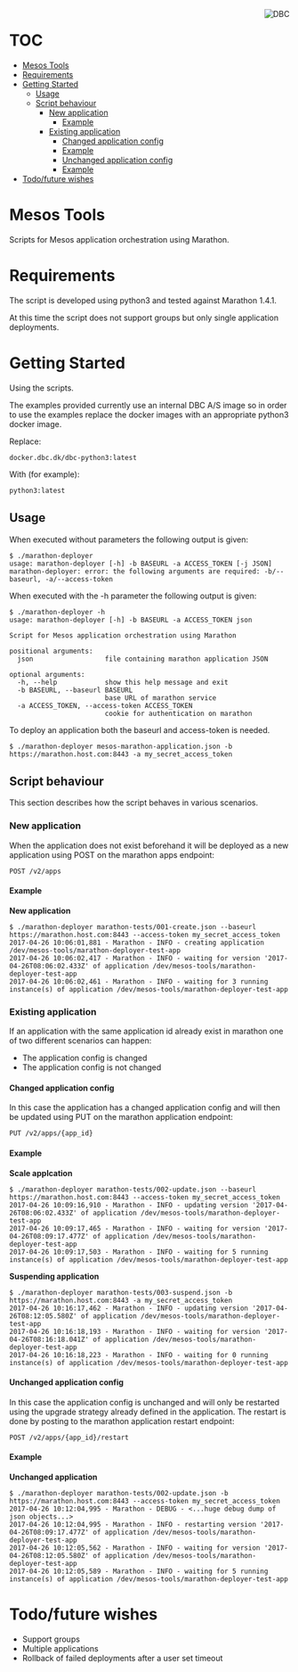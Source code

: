 <img src="http://www.dbc.dk/logo.png" alt="DBC" title="DBC" align="right">

# TOC

- [Mesos Tools](#mesos-tools)
- [Requirements](#requirements)
- [Getting Started](#getting-started)
  * [Usage](#usage)
  * [Script behaviour](#script-behaviour)
    + [New application](#new-application)
      - [Example](#example)
    + [Existing application](#existing-application)
      - [Changed application config](#changed-application-config)
      - [Example](#example-1)
      - [Unchanged application config](#unchanged-application-config)
      - [Example](#example-2)
- [Todo/future wishes](#todo-future-wishes)

# Mesos Tools

Scripts for Mesos application orchestration using Marathon.

# Requirements

The script is developed using python3 and tested against Marathon 1.4.1.

At this time the script does not support groups but only single application deployments.

# Getting Started

Using the scripts.

The examples provided currently use an internal DBC A/S image so in order to use the examples replace the docker images
with an appropriate python3 docker image.

Replace:
```
docker.dbc.dk/dbc-python3:latest
```

With (for example):
```
python3:latest
```

## Usage

When executed without parameters the following output is given:

```
$ ./marathon-deployer
usage: marathon-deployer [-h] -b BASEURL -a ACCESS_TOKEN [-j JSON]
marathon-deployer: error: the following arguments are required: -b/--baseurl, -a/--access-token
```

When executed with the -h parameter the following output is given:

```
$ ./marathon-deployer -h
usage: marathon-deployer [-h] -b BASEURL -a ACCESS_TOKEN json

Script for Mesos application orchestration using Marathon

positional arguments:
  json                  file containing marathon application JSON

optional arguments:
  -h, --help            show this help message and exit
  -b BASEURL, --baseurl BASEURL
                        base URL of marathon service
  -a ACCESS_TOKEN, --access-token ACCESS_TOKEN
                        cookie for authentication on marathon
```

To deploy an application both the baseurl and access-token is needed. 

```
$ ./marathon-deployer mesos-marathon-application.json -b https://marathon.host.com:8443 -a my_secret_access_token
```

## Script behaviour

This section describes how the script behaves in various scenarios.

### New application

When the application does not exist beforehand it will be deployed as a new application using POST on the marathon apps 
endpoint:

    POST /v2/apps

#### Example

__New application__

```
$ ./marathon-deployer marathon-tests/001-create.json --baseurl https://marathon.host.com:8443 --access-token my_secret_access_token
2017-04-26 10:06:01,881 - Marathon - INFO - creating application /dev/mesos-tools/marathon-deployer-test-app
2017-04-26 10:06:02,417 - Marathon - INFO - waiting for version '2017-04-26T08:06:02.433Z' of application /dev/mesos-tools/marathon-deployer-test-app
2017-04-26 10:06:02,461 - Marathon - INFO - waiting for 3 running instance(s) of application /dev/mesos-tools/marathon-deployer-test-app
```

### Existing application

If an application with the same application id already exist in marathon one of two different scenarios can happen:
 - The application config is changed 
 - The application config is not changed

#### Changed application config

In this case the application has a changed application config and will then be updated using PUT on the marathon
application endpoint:
  
    PUT /v2/apps/{app_id}

#### Example

__Scale applcation__

```
$ ./marathon-deployer marathon-tests/002-update.json --baseurl https://marathon.host.com:8443 --access-token my_secret_access_token
2017-04-26 10:09:16,910 - Marathon - INFO - updating version '2017-04-26T08:06:02.433Z' of application /dev/mesos-tools/marathon-deployer-test-app
2017-04-26 10:09:17,465 - Marathon - INFO - waiting for version '2017-04-26T08:09:17.477Z' of application /dev/mesos-tools/marathon-deployer-test-app
2017-04-26 10:09:17,503 - Marathon - INFO - waiting for 5 running instance(s) of application /dev/mesos-tools/marathon-deployer-test-app
```

__Suspending application__

```
$ ./marathon-deployer marathon-tests/003-suspend.json -b https://marathon.host.com:8443 -a my_secret_access_token
2017-04-26 10:16:17,462 - Marathon - INFO - updating version '2017-04-26T08:12:05.580Z' of application /dev/mesos-tools/marathon-deployer-test-app
2017-04-26 10:16:18,193 - Marathon - INFO - waiting for version '2017-04-26T08:16:18.041Z' of application /dev/mesos-tools/marathon-deployer-test-app
2017-04-26 10:16:18,223 - Marathon - INFO - waiting for 0 running instance(s) of application /dev/mesos-tools/marathon-deployer-test-app
```

#### Unchanged application config

In this case the application config is unchanged and will only be restarted using the upgrade strategy already defined
in the application. The restart is done by posting to the marathon application restart endpoint:

    POST /v2/apps/{app_id}/restart

#### Example

__Unchanged application__

```
$ ./marathon-deployer marathon-tests/002-update.json -b https://marathon.host.com:8443 --access-token my_secret_access_token
2017-04-26 10:12:04,995 - Marathon - DEBUG - <...huge debug dump of json objects...>
2017-04-26 10:12:04,995 - Marathon - INFO - restarting version '2017-04-26T08:09:17.477Z' of application /dev/mesos-tools/marathon-deployer-test-app
2017-04-26 10:12:05,562 - Marathon - INFO - waiting for version '2017-04-26T08:12:05.580Z' of application /dev/mesos-tools/marathon-deployer-test-app
2017-04-26 10:12:05,589 - Marathon - INFO - waiting for 5 running instance(s) of application /dev/mesos-tools/marathon-deployer-test-app
```

# Todo/future wishes

 - Support groups
 - Multiple applications
 - Rollback of failed deployments after a user set timeout
